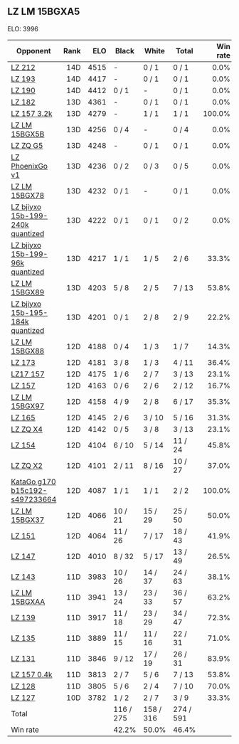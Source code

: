 ## LZ LM 15BGXA5 ##

ELO: 3996

Opponent | Rank | ELO | Black | White | Total | Win rate
---------|-----:|----:|-------|-------|-------|-------:
[LZ 212](LZ%20212.md) | 14D | 4515 | - | 0 / 1 | 0 / 1 | 0.0%
[LZ 193](LZ%20193.md) | 14D | 4417 | - | 0 / 1 | 0 / 1 | 0.0%
[LZ 190](LZ%20190.md) | 14D | 4412 | 0 / 1 | - | 0 / 1 | 0.0%
[LZ 182](LZ%20182.md) | 13D | 4361 | - | 0 / 1 | 0 / 1 | 0.0%
[LZ 157 3.2k](LZ%20157%203.2k.md) | 13D | 4279 | - | 1 / 1 | 1 / 1 | 100.0%
[LZ LM 15BGX5B](LZ%20LM%2015BGX5B.md) | 13D | 4256 | 0 / 4 | - | 0 / 4 | 0.0%
[LZ ZQ G5](LZ%20ZQ%20G5.md) | 13D | 4248 | - | 0 / 1 | 0 / 1 | 0.0%
[LZ PhoenixGo v1](LZ%20PhoenixGo%20v1.md) | 13D | 4236 | 0 / 2 | 0 / 3 | 0 / 5 | 0.0%
[LZ LM 15BGX78](LZ%20LM%2015BGX78.md) | 13D | 4232 | 0 / 1 | - | 0 / 1 | 0.0%
[LZ bjiyxo 15b-199-240k quantized](LZ%20bjiyxo%2015b-199-240k%20quantized.md) | 13D | 4222 | 0 / 1 | 0 / 1 | 0 / 2 | 0.0%
[LZ bjiyxo 15b-199-96k quantized](LZ%20bjiyxo%2015b-199-96k%20quantized.md) | 13D | 4217 | 1 / 1 | 1 / 5 | 2 / 6 | 33.3%
[LZ LM 15BGX89](LZ%20LM%2015BGX89.md) | 13D | 4203 | 5 / 8 | 2 / 5 | 7 / 13 | 53.8%
[LZ bjiyxo 15b-195-184k quantized](LZ%20bjiyxo%2015b-195-184k%20quantized.md) | 13D | 4201 | 0 / 1 | 2 / 8 | 2 / 9 | 22.2%
[LZ LM 15BGX88](LZ%20LM%2015BGX88.md) | 12D | 4188 | 0 / 4 | 1 / 3 | 1 / 7 | 14.3%
[LZ 173](LZ%20173.md) | 12D | 4181 | 3 / 8 | 1 / 3 | 4 / 11 | 36.4%
[LZ17 157](LZ17%20157.md) | 12D | 4175 | 1 / 6 | 2 / 7 | 3 / 13 | 23.1%
[LZ 157](LZ%20157.md) | 12D | 4163 | 0 / 6 | 2 / 6 | 2 / 12 | 16.7%
[LZ LM 15BGX97](LZ%20LM%2015BGX97.md) | 12D | 4158 | 4 / 9 | 2 / 8 | 6 / 17 | 35.3%
[LZ 165](LZ%20165.md) | 12D | 4145 | 2 / 6 | 3 / 10 | 5 / 16 | 31.3%
[LZ ZQ X4](LZ%20ZQ%20X4.md) | 12D | 4142 | 0 / 5 | 3 / 8 | 3 / 13 | 23.1%
[LZ 154](LZ%20154.md) | 12D | 4104 | 6 / 10 | 5 / 14 | 11 / 24 | 45.8%
[LZ ZQ X2](LZ%20ZQ%20X2.md) | 12D | 4101 | 2 / 11 | 8 / 16 | 10 / 27 | 37.0%
[KataGo g170 b15c192-s497233664](KataGo%20g170%20b15c192-s497233664.md) | 12D | 4087 | 1 / 1 | 1 / 1 | 2 / 2 | 100.0%
[LZ LM 15BGX37](LZ%20LM%2015BGX37.md) | 12D | 4066 | 10 / 21 | 15 / 29 | 25 / 50 | 50.0%
[LZ 151](LZ%20151.md) | 12D | 4064 | 11 / 26 | 7 / 17 | 18 / 43 | 41.9%
[LZ 147](LZ%20147.md) | 12D | 4010 | 8 / 32 | 5 / 17 | 13 / 49 | 26.5%
[LZ 143](LZ%20143.md) | 11D | 3983 | 10 / 26 | 14 / 37 | 24 / 63 | 38.1%
[LZ LM 15BGXAA](LZ%20LM%2015BGXAA.md) | 11D | 3941 | 13 / 24 | 23 / 33 | 36 / 57 | 63.2%
[LZ 139](LZ%20139.md) | 11D | 3917 | 11 / 18 | 23 / 29 | 34 / 47 | 72.3%
[LZ 135](LZ%20135.md) | 11D | 3889 | 11 / 15 | 11 / 16 | 22 / 31 | 71.0%
[LZ 131](LZ%20131.md) | 11D | 3846 | 9 / 12 | 17 / 19 | 26 / 31 | 83.9%
[LZ 157 0.4k](LZ%20157%200.4k.md) | 11D | 3813 | 2 / 7 | 5 / 6 | 7 / 13 | 53.8%
[LZ 128](LZ%20128.md) | 11D | 3805 | 5 / 6 | 2 / 4 | 7 / 10 | 70.0%
[LZ 127](LZ%20127.md) | 10D | 3782 | 1 / 2 | 2 / 7 | 3 / 9 | 33.3%
Total | | | 116 / 275 | 158 / 316 | 274 / 591 | 
Win rate| | | 42.2% | 50.0% | 46.4% | 
